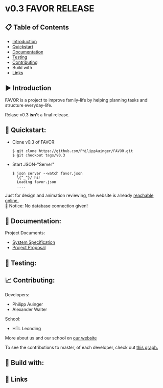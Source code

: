 # v0.3 FAVOR RELEASE

## :clipboard: Table of Contents
- [Introduction](#Introduction)
- [Quickstart](#-quickstart)
- [Documentation](https://github.com/PhilippAuinger/FAVOR/edit/master/README.md#L41)
- [Testing](#testing)
- [Contributing](#contributing)
- Build with
- [Links](#links)

## :arrow_forward: Introduction

 FAVOR is a project to improve family-life by helping planning tasks and structure everyday-life. 
 
 Relase v0.3 **isn't** a final release.

## :rocket: Quickstart: 

- Clone v0.3 of FAVOR
  ```
  $ git clone https://github.com/PhilippAuinger/FAVOR.git
  $ git checkout tags/v0.3
  ```
 



- Start JSON-"Server"
  ```
  $ json server --watch favor.json
    \{^_^}/ hi!
    Loading favor.json
    ....
  ```
  
  
Just for design and animation reviewing, the website is already [reachable online.](http://favortest.somee.com/index.html)  
:construction: Notice: No database connection given!

##  :page_facing_up: Documentation:

Project Documents:
- [System Specification](Documents/SystemSpecificationFavor.pdf)
- [Project Proposal](Documents/ProjectProposalFavor.pdf)

## :microscope: Testing:


## :chart_with_upwards_trend: Contributing:

Developers:
- Philipp Auinger
- Alexander Walter

School:
- HTL Leonding

More about us and our school on [our website](https://favortest.somee.com/about.html)

To see the contributions to master, of each developer, check out [this graph.](https://github.com/PhilippAuinger/FAVOR/graphs/contributors)

## :wrench: Build with:

## :link: Links
